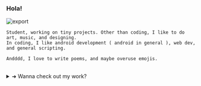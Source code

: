 ### Hola!

![export](https://github.com/jaxparrow07/jaxparrow07/assets/36300128/abc4b738-2e66-4280-8d85-69576e6910cb)
```
Student, working on tiny projects. Other than coding, I like to do art, music, and designing.
In coding, I like android development ( android in general ), web dev, and general scripting.

Andddd, I love to write poems, and maybe overuse emojis.
```
<br>
<details>
  <summary>➜ Wanna check out my work?</summary>


It seems like I love to make extensions for platforms than work on my own projects ._.

- Web
  - [Daylio Web](https://github.com/jaxparrow07/daylio-web)

- Command-line apps (scripts)
  - [java2smali](https://github.com/jaxparrow07/java2smali)
  - [Easy Audio Tagger](https://github.com/jaxparrow07/EasyAudioTagger)

- Androidx86
  - [Androidx86 Installer for Linux (top repo)](https://github.com/jaxparrow07/Androidx86-Installer-Linux)
  - Gearlock extensions ( [Gearlock](https://github.com/axonasif/gearlock) is a recovery-like software for android x86 )
      - [Energized](https://github.com/jaxparrow07/g-energized) • [Swapper](https://github.com/jaxparrow07/g-extensions/tree/main/Swapper) • [XAPK Installer](https://github.com/jaxparrow07/g-extensions/tree/main/XAPK%20Installer) • [Font Fix](https://github.com/jaxparrow07/g-extensions/tree/main/FontFix%20-%20Font%20Update) • [App Backup & Restore](https://github.com/jaxparrow07/g-extensions/tree/main/Backup%20and%20Restore)

- Android
  - App Inventor Extensions ( [App Inventor](https://github.com/mit-cml/appinventor-sources) is a blockly based platform to create apps )
    - [Music Meta Editor](https://github.com/jaxparrow07/MusicMetaEditor) • [Network Tools](https://github.com/jaxparrow07/network-tools-rush) • [Lyric Viewer](https://github.com/jaxparrow07/LyricViewerExtension) • [Pointer Accesibility (Tools)](https://github.com/jaxparrow07/PointerTools) • [File Cryptography - BETA](https://github.com/jaxparrow07/file-cryptography-rush) • [Shared Database - ARCHIVE](https://github.com/jaxparrow07/SharedDB-rush)

- Experiments
  - [HighPix](https://github.com/jaxparrow07/High-Pix)

</details>
